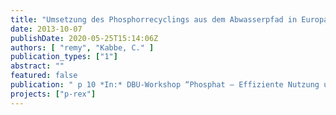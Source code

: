 ```yaml
---
title: "Umsetzung des Phosphorrecyclings aus dem Abwasserpfad in Europa"
date: 2013-10-07
publishDate: 2020-05-25T15:14:06Z
authors: [ "remy", "Kabbe, C." ]
publication_types: ["1"]
abstract: ""
featured: false
publication: " p 10 *In:* DBU-Workshop “Phosphat – Effiziente Nutzung und Kreislaufführung – Was kann die Biotechnologie beitragen?”. Osnabrück, Germany. 2013-10-07"
projects: ["p-rex"]
---
```


